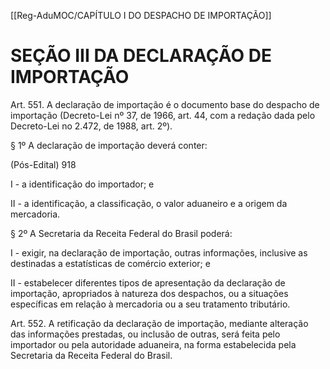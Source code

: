 [[Reg-AduMOC/CAPÍTULO I DO DESPACHO DE IMPORTAÇÃO]]

# SEÇÃO III DA DECLARAÇÃO DE IMPORTAÇÃO

Art. 551. A declaração de importação é o documento base do
despacho de importação (Decreto-Lei nº 37, de 1966, art. 44,
com a redação dada pelo Decreto-Lei no 2.472, de 1988, art.
2º).

§ 1º A declaração de importação deverá conter:

(Pós-Edital)    918

I - a identificação do importador; e

II - a identificação, a classificação, o valor aduaneiro e a
origem da mercadoria.

§ 2º A Secretaria da Receita Federal do Brasil poderá:

I - exigir, na declaração de importação, outras informações,
inclusive as destinadas a estatísticas de comércio exterior; e

II - estabelecer diferentes tipos de apresentação da
declaração de importação, apropriados à natureza dos
despachos, ou a situações específicas em relação à
mercadoria ou a seu tratamento tributário.

Art. 552. A retificação da declaração de importação,
mediante alteração das informações prestadas, ou inclusão
de outras, será feita pelo importador ou pela autoridade
aduaneira, na forma estabelecida pela Secretaria da Receita
Federal do Brasil.